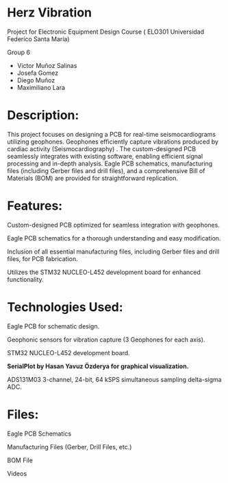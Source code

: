 # Herz Vibration
Project for Electronic Equipment Design Course ( ELO301 Universidad Federíco Santa María)

Group 6 
 - Victor Muñoz Salinas
 - Josefa Gomez
 - Diego Muñoz
 - Maximiliano Lara

# Description:
This project focuses on designing a PCB for real-time seismocardiograms utilizing geophones. Geophones efficiently capture vibrations produced by cardiac activity (Seismocardiography) . The custom-designed PCB seamlessly integrates with existing software, enabling efficient signal processing and in-depth analysis. Eagle PCB schematics, manufacturing files (including Gerber files and drill files), and a comprehensive Bill of Materials (BOM) are provided for straightforward replication.

# Features:
Custom-designed PCB optimized for seamless integration with geophones.

Eagle PCB schematics for a thorough understanding and easy modification.

Inclusion of all essential manufacturing files, including Gerber files and drill files, for PCB fabrication.

Utilizes the STM32 NUCLEO-L452 development board for enhanced functionality.

# Technologies Used:
Eagle PCB for schematic design.

Geophonic sensors for vibration capture (3 Geophones for each axis).

STM32 NUCLEO-L452 development board.

**SerialPlot by Hasan Yavuz Özderya for graphical visualization.**

ADS131M03 3-channel, 24-bit, 64 kSPS simultaneous sampling delta-sigma ADC.

# Files:
Eagle PCB Schematics

Manufacturing Files (Gerber, Drill Files, etc.)

BOM File

Videos
